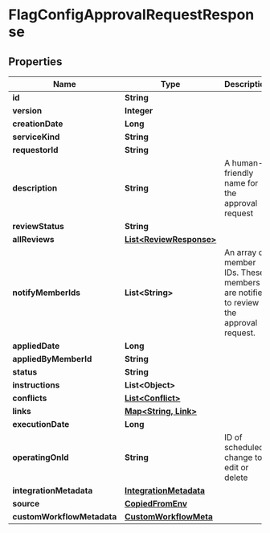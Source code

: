 

# FlagConfigApprovalRequestResponse


## Properties

Name | Type | Description | Notes
------------ | ------------- | ------------- | -------------
**id** | **String** |  | 
**version** | **Integer** |  | 
**creationDate** | **Long** |  | 
**serviceKind** | **String** |  | 
**requestorId** | **String** |  |  [optional]
**description** | **String** | A human-friendly name for the approval request |  [optional]
**reviewStatus** | **String** |  | 
**allReviews** | [**List&lt;ReviewResponse&gt;**](ReviewResponse.md) |  | 
**notifyMemberIds** | **List&lt;String&gt;** | An array of member IDs. These members are notified to review the approval request. | 
**appliedDate** | **Long** |  |  [optional]
**appliedByMemberId** | **String** |  |  [optional]
**status** | **String** |  | 
**instructions** | **List&lt;Object&gt;** |  | 
**conflicts** | [**List&lt;Conflict&gt;**](Conflict.md) |  | 
**links** | [**Map&lt;String, Link&gt;**](Link.md) |  | 
**executionDate** | **Long** |  |  [optional]
**operatingOnId** | **String** | ID of scheduled change to edit or delete |  [optional]
**integrationMetadata** | [**IntegrationMetadata**](IntegrationMetadata.md) |  |  [optional]
**source** | [**CopiedFromEnv**](CopiedFromEnv.md) |  |  [optional]
**customWorkflowMetadata** | [**CustomWorkflowMeta**](CustomWorkflowMeta.md) |  |  [optional]



